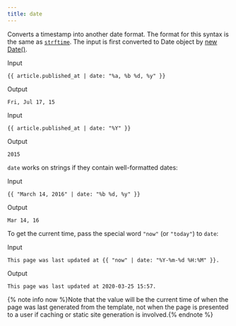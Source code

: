 ```yaml
---
title: date
---
```


Converts a timestamp into another date format. The format for this syntax is the same as [`strftime`](http://strftime.net). The input is first converted to Date object by [new Date()][newDate].

Input
```liquid
{{ article.published_at | date: "%a, %b %d, %y" }}
```

Output
```text
Fri, Jul 17, 15
```

Input
```liquid
{{ article.published_at | date: "%Y" }}
```

Output
```text
2015
```

`date` works on strings if they contain well-formatted dates:

Input
```liquid
{{ "March 14, 2016" | date: "%b %d, %y" }}
```

Output
```text
Mar 14, 16
```

To get the current time, pass the special word `"now"` (or `"today"`) to `date`:

Input
```liquid
This page was last updated at {{ "now" | date: "%Y-%m-%d %H:%M" }}.
```

Output
```text
This page was last updated at 2020-03-25 15:57.
```

{% note info now %}Note that the value will be the current time of when the page was last generated from the template, not when the page is presented to a user if caching or static site generation is involved.{% endnote %}

[newDate]: https://developer.mozilla.org/zh-CN/docs/Web/JavaScript/Reference/Global_Objects/Date
